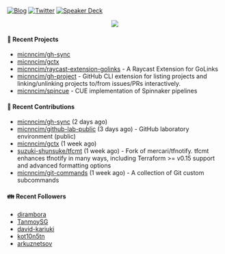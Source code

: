 [![Blog](https://img.shields.io/badge/Blog-0?style=flat-square&logo=gatsby&color=181717&logoColor=white)](https://micnncim.com)
[![Twitter](https://img.shields.io/badge/Twitter-0?style=flat-square&logo=twitter&color=1DA1F2&logoColor=white)](https://twitter.com/micnncim)
[![Speaker Deck](https://img.shields.io/badge/Speaker_Deck-0?style=flat-square&logo=speaker-deck&color=009287&logoColor=white)](https://speakerdeck.com/micnncim)

<p align="center">
<img src="https://github-readme-stats.vercel.app/api?username=micnncim&show_icons=true&count_private=true" />
</p>

#### 🍎 Recent Projects

- [micnncim/gh-sync](https://github.com/micnncim/gh-sync)
- [micnncim/gctx](https://github.com/micnncim/gctx)
- [micnncim/raycast-extension-golinks](https://github.com/micnncim/raycast-extension-golinks) - A Raycast Extension for GoLinks
- [micnncim/gh-project](https://github.com/micnncim/gh-project) - GitHub CLI extension for listing projects and linking/unlinking projects to/from issues/PRs interactively.
- [micnncim/spincue](https://github.com/micnncim/spincue) - CUE implementation of Spinnaker pipelines

#### 🌱 Recent Contributions

- [micnncim/gh-sync](https://github.com/micnncim/gh-sync) (2 days ago)
- [micnncim/github-lab-public](https://github.com/micnncim/github-lab-public) (3 days ago) - GitHub laboratory environment (public)
- [micnncim/gctx](https://github.com/micnncim/gctx) (1 week ago)
- [suzuki-shunsuke/tfcmt](https://github.com/suzuki-shunsuke/tfcmt) (1 week ago) - Fork of mercari/tfnotify. tfcmt enhances tfnotify in many ways, including Terraform &gt;= v0.15 support and advanced formatting options
- [micnncim/git-commands](https://github.com/micnncim/git-commands) (1 week ago) - A collection of Git custom subcommands

#### 👪  Recent Followers

- [dirambora](https://github.com/dirambora)
- [TanmoySG](https://github.com/TanmoySG)
- [david-kariuki](https://github.com/david-kariuki)
- [kot10n5tn](https://github.com/kot10n5tn)
- [arkuznetsov](https://github.com/arkuznetsov)
